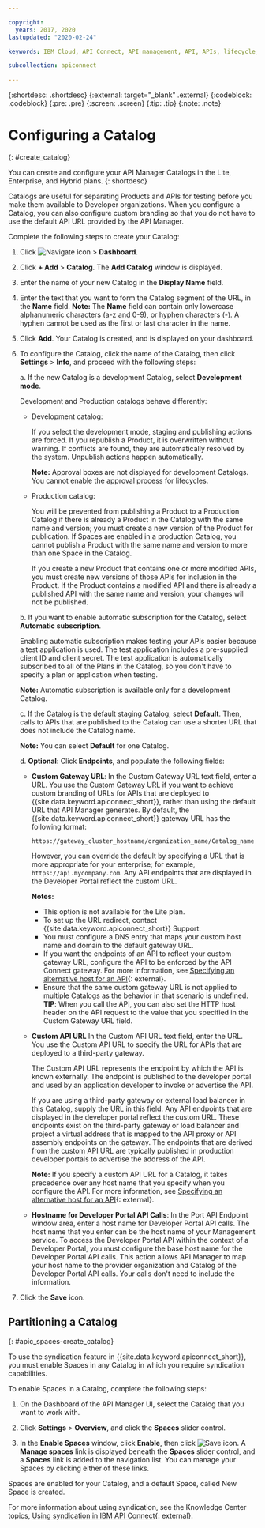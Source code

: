 ```yaml
---

copyright:
  years: 2017, 2020
lastupdated: "2020-02-24"

keywords: IBM Cloud, API Connect, API management, API, APIs, lifecycle, catalog, API Connect Enterprise, API Connect Hybrid

subcollection: apiconnect

---
```


{:shortdesc: .shortdesc}
{:external: target="_blank" .external}
{:codeblock: .codeblock}
{:pre: .pre}
{:screen: .screen}
{:tip: .tip}
{:note: .note}

# Configuring a Catalog
{: #create_catalog}

You can create and configure your API Manager Catalogs in the Lite, Enterprise, and Hybrid plans. 
{: shortdesc}

Catalogs are useful for separating Products and APIs for testing before you make them available to Developer organizations. When you configure a Catalog, you can also configure custom branding so that you do not have to use
the default API URL provided by the API Manager.

Complete the following steps to create your Catalog:

1. Click ![Navigate icon](images/navigate_to_icon.png "Navigate icon") > **Dashboard**.

2. Click **+ Add** > **Catalog**.
The **Add Catalog** window is displayed.

3.  Enter the name of your new Catalog in the **Display Name** field.

4. Enter the text that you want to form the Catalog segment of the URL, in the
**Name** field.
	**Note:** The **Name** field can contain only lowercase alphanumeric characters (a-z
	and 0-9), or hyphen characters (-). A hyphen cannot be used as the first or last character in the name.

5. Click **Add**. Your Catalog is created, and is displayed on your dashboard.

6. To configure the Catalog, click the name of the Catalog, then click **Settings** > **Info**, and proceed with the following steps:

   a. If the new Catalog is a development Catalog, select **Development mode**.
	
      Development and Production catalogs behave differently:

      - Development catalog:

        If you select the development mode, staging and publishing actions are forced. If you republish a Product, it is overwritten without warning. If conflicts are found, they are automatically resolved by the system. Unpublish actions happen automatically.

        **Note:** Approval boxes are not displayed for development Catalogs. You cannot enable the approval process for lifecycles.

      - Production catalog:

        You will be prevented from publishing a Product to a Production Catalog if there is already a Product in the Catalog with the same name and version; you must create a new version of the Product for publication. If Spaces are enabled in a production Catalog, you cannot publish a Product with the same name and version to more than one Space in the Catalog.

        If you create a new Product that contains one or more modified APIs, you must create new versions of those APIs for inclusion in the Product. If the Product contains a modified API and there is already a published API with the same name and version, your changes will not be published.
	
   b. If you want to enable automatic subscription for the Catalog, select **Automatic
subscription**.

      Enabling automatic subscription makes testing your APIs easier because a test application is used. The test application includes a pre-supplied client ID and client secret. The test application is automatically subscribed to all of the Plans in the Catalog, so you don't have to specify a plan or application when testing. 
	 
      **Note:** Automatic subscription is available only for a development Catalog.
	
   c. If the Catalog is the default staging Catalog, select **Default**. Then, calls to APIs that are published to the Catalog can use a shorter URL that does not include the Catalog name.

     **Note:** You can select **Default** for one Catalog.
	
   d. **Optional**: Click **Endpoints**, and populate the following fields:

      - **Custom Gateway URL**: In the Custom Gateway URL text field, enter a URL. You use the Custom Gateway URL if you want to
         achieve custom branding of URLs for APIs that are deployed to {{site.data.keyword.apiconnect_short}}, rather than using the default URL
        that API Manager generates.
        By default, the {{site.data.keyword.apiconnect_short}} gateway URL has the following format:
		
        ```
        https://gateway_cluster_hostname/organization_name/Catalog_name
        ```
        However, you can override the default by specifying a URL that is more appropriate for your enterprise; for
        example, `https://api.mycompany.com`. Any API endpoints that are displayed in the
        Developer Portal reflect the custom URL.
		
		**Notes:**
        - This option is not available for the Lite plan.
        - To set up the URL redirect, contact {{site.data.keyword.apiconnect_short}} Support.
        - You must configure a DNS entry that maps your custom host name and domain to the default gateway URL.
        - If you want the endpoints of an API to reflect your custom gateway URL, configure the API to be enforced by the API Connect gateway. For more information, see [Specifying an alternative host for an API](https://www.ibm.com/support/knowledgecenter/en/SSFS6T/com.ibm.apic.toolkit.doc/task_apionprem_creating_apis.html#task_tq2_11r_xt__enforce_step){: external}.
        - Ensure that the same custom gateway URL is not applied to multiple Catalogs as the behavior in that scenario is undefined.
           **TIP**: When you call the API, you can also set the HTTP host header on the API request to the value that you specified in the Custom Gateway URL field.

      - **Custom API URL**
         In the Custom API URL text field, enter the URL. You use the Custom API URL to specify the URL for APIs that are deployed to a third-party gateway.

         The Custom API URL represents the endpoint by which the API is known externally. The endpoint is published to the developer portal and used by an application developer to invoke or advertise the API.

        If you are using a third-party gateway or external load balancer in this Catalog, supply the URL in this field. Any API endpoints that are displayed in the developer portal reflect the custom URL. These endpoints exist on the third-party gateway or load balancer and project a
	    virtual address that is mapped to the API proxy or API assembly endpoints on the gateway. The endpoints that are derived from the custom API URL are typically published in production developer portals to advertise the address of the API.

        **Note:** If you specify a custom API URL for a Catalog, it takes precedence over any host name that you specify when you configure the API. For more information, see [Specifying an alternative host for an API](https://www.ibm.com/support/knowledgecenter/en/SSFS6T/com.ibm.apic.toolkit.doc/task_apionprem_creating_apis.html#task_tq2_11r_xt__enforce_step){: external}.

      - **Hostname for Developer Portal API Calls**:
         In the Port API Endpoint window area, enter a host name for Developer Portal API calls. The host name that you enter can be the host name of your Management service. To access the Developer Portal API within the context of a Developer Portal, you must configure the base host name for the Developer Portal API calls. This action allows API Manager to map your host name to the provider organization and Catalog of the Developer Portal API calls. Your calls don't need to include the information.

7. Click the **Save** icon.

## Partitioning a Catalog
{: #apic_spaces-create_catalog}

To use the syndication feature in {{site.data.keyword.apiconnect_short}}, you must enable Spaces in any
Catalog in which you require syndication capabilities.

To enable Spaces in a Catalog, complete the following steps:
1. On the Dashboard of the API Manager UI, select the Catalog that you want to work with.

1. Click **Settings** > **Overview**, and click the **Spaces** slider control.

1. In the **Enable Spaces** window, click **Enable**, then click ![Save icon](images/icon_save.png "Save icon").
A **Manage spaces** link is displayed beneath the **Spaces** slider control, and a **Spaces** link is added to
the navigation list. You can manage your Spaces by clicking either of these links.

Spaces are enabled for your Catalog, and a default Space, called New Space is
created.

For more information about using syndication, see the Knowledge Center topics, [Using syndication in IBM API Connect](https://www.ibm.com/support/knowledgecenter/SSFS6T/com.ibm.apic.apionprem.doc/capic_syndication_using.html){: external}.
